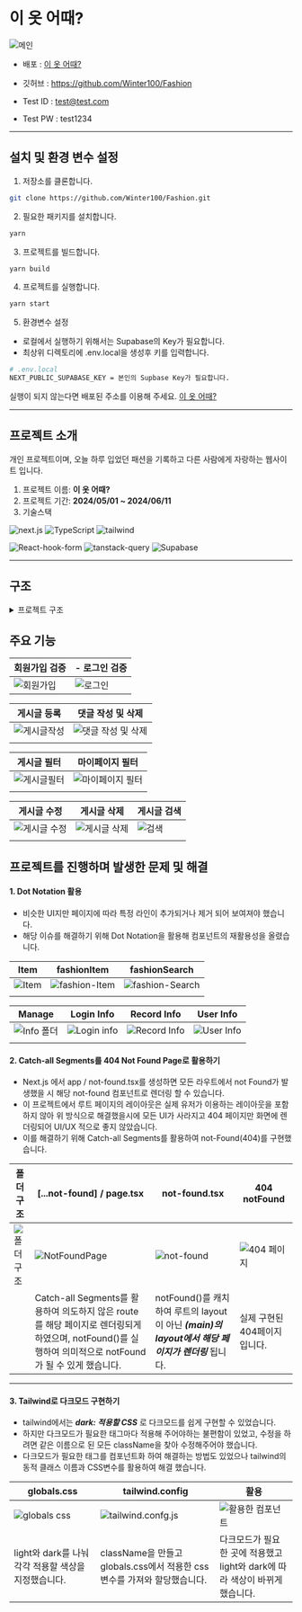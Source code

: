 # 이 옷 어때?

![메인](https://github.com/Winter100/Fashion/assets/119467710/9b134406-2f35-4560-b0bf-e8237b8a0cde)

- 배포 : [이 옷 어때?](https://fashion-mocha.vercel.app/)

- 깃허브 : https://github.com/Winter100/Fashion
- Test ID : test@test.com
- Test PW : test1234

<hr>

## 설치 및 환경 변수 설정

1. 저장소를 클론합니다.

```bash
git clone https://github.com/Winter100/Fashion.git
```

2. 필요한 패키지를 설치합니다.

```bash
yarn
```

3. 프로젝트를 빌드합니다.

```bash
yarn build
```

4. 프로젝트를 실행합니다.

```bash
yarn start
```

5. 환경변수 설정

- 로컬에서 실행하기 위해서는 Supabase의 Key가 필요합니다.
- 최상위 디렉토리에 .env.local을 생성후 키를 입력합니다.

```bash
# .env.local
NEXT_PUBLIC_SUPABASE_KEY = 본인의 Supbase Key가 필요합니다.
```

실행이 되지 않는다면 배포된 주소를 이용해 주세요. [이 옷 어때?](https://fashion-mocha.vercel.app/)

<hr>

## 프로젝트 소개

개인 프로젝트이며, 오늘 하루 입었던 패션을 기록하고 다른 사람에게 자랑하는 웹사이트 입니다.

1. 프로젝트 이름: <b>이 옷 어때?</b>
2. 프로젝트 기간: <b>2024/05/01 ~ 2024/06/11</b>
3. 기술스택

![next.js](<https://img.shields.io/badge/Next.js(app)-000?logo=nextdotjs&logoColor=fff&style=for-the-badge>)
![TypeScript](https://img.shields.io/badge/TypeScript-007ACC?style=for-the-badge&logo=typescript&logoColor=white)
![tailwind](https://img.shields.io/badge/Tailwind_CSS-38B2AC?style=for-the-badge&logo=tailwind-css&logoColor=white)

![React-hook-form](https://img.shields.io/badge/React_hook_form-007ACC?style=for-the-badge&logo=react-hook-form&logoColor=white)
![tanstack-query](https://img.shields.io/badge/tanstack_query-005?logo=tanstack_query&logoColor=fff&style=for-the-badge)
![Supabase](https://img.shields.io/badge/Supabase-181818?style=for-the-badge&logo=supabase&logoColor=white)

<hr>

## 구조

<details>
<summary>프로젝트 구조</summary>

```
fashion
├─ .eslintrc.json
├─ .gitignore
├─ .prettierrc.json
├─ next.config.js
├─ package.json
├─ postcss.config.js
├─ public
│  ├─ 404.png
│  └─ meta-image.png
├─ README.md
├─ src
│  └─ app
│     ├─ (route)
│     │  ├─ (main)
│     │  │  ├─ (non-ProtectedRoute)
│     │  │  │  ├─ detail
│     │  │  │  │  └─ [tag]
│     │  │  │  │     └─ [id]
│     │  │  │  │        └─ page.tsx
│     │  │  │  ├─ fashion
│     │  │  │  │  └─ [tag]
│     │  │  │  │     ├─ loading.tsx
│     │  │  │  │     └─ page.tsx
│     │  │  │  └─ search
│     │  │  │     ├─ loading.tsx
│     │  │  │     └─ page.tsx
│     │  │  ├─ (ProtectedRoute)
│     │  │  │  ├─ (Auth)
│     │  │  │  │  ├─ edit
│     │  │  │  │  │  └─ [tag]
│     │  │  │  │  │     └─ [id]
│     │  │  │  │  │        └─ page.tsx
│     │  │  │  │  ├─ layout.tsx
│     │  │  │  │  ├─ mypage
│     │  │  │  │  │  ├─ list
│     │  │  │  │  │  │  └─ page.tsx
│     │  │  │  │  │  └─ page.tsx
│     │  │  │  │  └─ write
│     │  │  │  │     └─ page.tsx
│     │  │  │  └─ (NoAuth)
│     │  │  │     ├─ auth
│     │  │  │     │  ├─ signin
│     │  │  │     │  │  └─ page.tsx
│     │  │  │     │  └─ signup
│     │  │  │     │     └─ page.tsx
│     │  │  │     └─ layout.tsx
│     │  │  ├─ layout.tsx
│     │  │  ├─ not-found.tsx
│     │  │  └─ [...not-found]
│     │  │     └─ page.tsx
│     │  └─ page.tsx
│     ├─ globals.css
│     ├─ icon.ico
│     ├─ layout.tsx
│     ├─ _components
│     │  ├─ Auth
│     │  │  ├─ SignIn.tsx
│     │  │  └─ SignUp.tsx
│     │  ├─ Comments
│     │  │  ├─ CommentEntry.tsx
│     │  │  ├─ CommentList.tsx
│     │  │  ├─ CommentView.tsx
│     │  │  └─ CommentWrite.tsx
│     │  ├─ Common
│     │  │  ├─ AlertWrapper.tsx
│     │  │  ├─ AuthMenu.tsx
│     │  │  ├─ BackButton.tsx
│     │  │  ├─ Comment
│     │  │  │  ├─ Comment.tsx
│     │  │  │  ├─ CommentContent.tsx
│     │  │  │  ├─ CommentHeader.tsx
│     │  │  │  └─ CommentTitle.tsx
│     │  │  ├─ DarkModeToggleBtn.tsx
│     │  │  ├─ FashionSkleton.tsx
│     │  │  ├─ InputField.tsx
│     │  │  ├─ Item
│     │  │  │  ├─ Item.tsx
│     │  │  │  ├─ ItemBody.tsx
│     │  │  │  ├─ ItemImage.tsx
│     │  │  │  └─ ItemSubTitle.tsx
│     │  │  ├─ LoadingSpinner.tsx
│     │  │  ├─ MainCalendar.tsx
│     │  │  ├─ Manage
│     │  │  │  ├─ Manage.tsx
│     │  │  │  ├─ ManageContent.tsx
│     │  │  │  ├─ ManageContentArea.tsx
│     │  │  │  ├─ ManageContentWrapper.tsx
│     │  │  │  ├─ ManageDescription.tsx
│     │  │  │  ├─ ManageLabel.tsx
│     │  │  │  └─ ManageTitle.tsx
│     │  │  ├─ MenuItem.tsx
│     │  │  ├─ Pagination.tsx
│     │  │  ├─ Search.tsx
│     │  │  └─ Title.tsx
│     │  ├─ Fashion
│     │  │  ├─ Detail
│     │  │  │  ├─ ContentSection.tsx
│     │  │  │  ├─ Detail.tsx
│     │  │  │  ├─ DetailItem.tsx
│     │  │  │  ├─ ImageSection.tsx
│     │  │  │  └─ LabelContent.tsx
│     │  │  ├─ Edit
│     │  │  │  ├─ ContentTextarea.tsx
│     │  │  │  ├─ Edit.tsx
│     │  │  │  ├─ ImageUpload.tsx
│     │  │  │  ├─ SubmitButtons.tsx
│     │  │  │  ├─ TagSelect.tsx
│     │  │  │  └─ TitleInput.tsx
│     │  │  ├─ FashionList
│     │  │  │  ├─ Fashion
│     │  │  │  │  ├─ FashionItem.tsx
│     │  │  │  │  └─ FashionList.tsx
│     │  │  │  ├─ ItemEntry.tsx
│     │  │  │  └─ SearchFashion
│     │  │  │     ├─ SearchFashionList.tsx
│     │  │  │     └─ SearchItem.tsx
│     │  │  └─ MyFashion
│     │  │     ├─ MyFashionItem.tsx
│     │  │     ├─ MyFashionList.tsx
│     │  │     └─ MyFashionListTitle.tsx
│     │  ├─ Gnb
│     │  │  └─ TopGnb.tsx
│     │  ├─ HomeContent
│     │  │  └─ HomeContent.tsx
│     │  ├─ Menu
│     │  │  ├─ MobileMenu.tsx
│     │  │  └─ PcMenu.tsx
│     │  ├─ Modal
│     │  │  ├─ DeleteBtn.tsx
│     │  │  └─ ModalCalendar.tsx
│     │  └─ My
│     │     ├─ LoginInfo.tsx
│     │     ├─ RecordInfo.tsx
│     │     └─ UserInfo.tsx
│     ├─ _constant
│     │  └─ constant.ts
│     ├─ _hooks
│     │  ├─ useAuth
│     │  │  ├─ useSignIn.ts
│     │  │  ├─ useSignOut.ts
│     │  │  ├─ useSignUp.ts
│     │  │  └─ useUser.ts
│     │  ├─ useAuth.ts
│     │  ├─ useChangeParams.ts
│     │  ├─ useFashion
│     │  │  ├─ useCreate.ts
│     │  │  ├─ useCreateComment.ts
│     │  │  ├─ useDelete.ts
│     │  │  ├─ useDeleteComment.ts
│     │  │  ├─ useReadComments.ts
│     │  │  ├─ useReadDetail.ts
│     │  │  ├─ useReadFashionEditData.ts
│     │  │  ├─ useReadFashionList.ts
│     │  │  ├─ useReadMyFashionList.ts
│     │  │  ├─ useReadSearch.ts
│     │  │  ├─ useSearch.ts
│     │  │  └─ useUpdate.ts
│     │  ├─ useFashion.ts
│     │  ├─ useLoading.ts
│     │  ├─ useLocalStorageState.ts
│     │  ├─ useMobile.ts
│     │  ├─ usePreview.ts
│     │  ├─ useQueryString.ts
│     │  ├─ useRouteChange.ts
│     │  └─ useWriteForm.ts
│     ├─ _layouts
│     │  ├─ HomeLayout.tsx
│     │  └─ Protected
│     │     ├─ AuthProtectedRoute.tsx
│     │     └─ NoAuthProtectedRoute.tsx
│     ├─ _lib
│     │  ├─ fonts
│     │  │  └─ Dongle-Regular.ttf
│     │  ├─ supabase
│     │  │  ├─ auth
│     │  │  │  ├─ getUser.ts
│     │  │  │  ├─ signIn.ts
│     │  │  │  ├─ signOut.ts
│     │  │  │  └─ signUp.ts
│     │  │  ├─ auth.ts
│     │  │  ├─ fashion
│     │  │  │  ├─ createComment.ts
│     │  │  │  ├─ createFashion.ts
│     │  │  │  ├─ deleteComment.ts
│     │  │  │  ├─ deleteFashion.ts
│     │  │  │  ├─ readComments.ts
│     │  │  │  ├─ readFashion.ts
│     │  │  │  ├─ readFashionEditData.ts
│     │  │  │  ├─ readFashionList.ts
│     │  │  │  ├─ readMyFashionList.ts
│     │  │  │  ├─ readSearchFashion.ts
│     │  │  │  └─ updateFashion.ts
│     │  │  ├─ fashion.ts
│     │  │  └─ supabase.ts
│     │  └─ utils
│     │     ├─ autoSignOut.ts
│     │     ├─ convertToKST.ts
│     │     ├─ convertToTag.ts
│     │     ├─ dateFn.ts
│     │     ├─ generateImageMetadata.ts
│     │     ├─ getQueryClient.ts
│     │     ├─ imgCompression.ts
│     │     ├─ isValid.ts
│     │     ├─ localstorage.ts
│     │     ├─ metadata.ts
│     │     ├─ setFashionRoute.ts
│     │     └─ tagCount.ts
│     ├─ _provider
│     │  ├─ DarkModeProvider.tsx
│     │  ├─ TanstackProvider.tsx
│     │  ├─ ToastProvider.tsx
│     │  └─ UserContextProvider.tsx
│     └─ _types
│        └─ type.ts
├─ tailwind.config.js
├─ tsconfig.json
└─ yarn.lock

```

</details>

## 주요 기능

| 회원가입 검증                                                                                           | - 로그인 검증                                                                                         |
| ------------------------------------------------------------------------------------------------------- | ----------------------------------------------------------------------------------------------------- |
| ![회원가입](https://github.com/Winter100/Fashion/assets/119467710/f1b404d0-bf9f-4ca3-9674-7fd961fbb96f) | ![로그인](https://github.com/Winter100/Fashion/assets/119467710/7af46cf7-ebcb-4be7-b637-4e5149c82954) |

| 게시글 등록                                                                                               | 댓글 작성 및 삭제                                                                                                |
| --------------------------------------------------------------------------------------------------------- | ---------------------------------------------------------------------------------------------------------------- |
| ![게시글작성](https://github.com/Winter100/Fashion/assets/119467710/eb95b0bd-9b9d-4643-8f10-788665912125) | ![댓글 작성 및 삭제](https://github.com/Winter100/Fashion/assets/119467710/6be9b0b8-a45b-4408-9ccb-d8bcb8ecf673) |
|                                                                                                           |                                                                                                                  |

| 게시글 필터                                                                                               | 마이페이지 필터                                                                                                |
| --------------------------------------------------------------------------------------------------------- | -------------------------------------------------------------------------------------------------------------- |
| ![게시글필터](https://github.com/Winter100/Fashion/assets/119467710/b08b3f06-3e8b-4cdf-ab76-35214701cda3) | ![마이페이지 필터](https://github.com/Winter100/Fashion/assets/119467710/ec188062-7725-45f9-91fe-25718fefa079) |
|                                                                                                           |                                                                                                                |

| 게시글 수정                                                                                                | 게시글 삭제                                                                                                | 게시글 검색                                                                                         |
| ---------------------------------------------------------------------------------------------------------- | ---------------------------------------------------------------------------------------------------------- | --------------------------------------------------------------------------------------------------- |
| ![게시글 수정](https://github.com/Winter100/Fashion/assets/119467710/d35b9f13-d3e8-432f-bb8d-26805ff1104b) | ![게시글 삭제](https://github.com/Winter100/Fashion/assets/119467710/0da9c070-ae7d-48e4-a896-38be22d5e270) | ![검색](https://github.com/Winter100/Fashion/assets/119467710/512186ea-b4c1-4fc8-8056-6ff1f24e2ac4) |
|                                                                                                            |                                                                                                            |                                                                                                     |

## 프로젝트를 진행하며 발생한 문제 및 해결

#### 1. Dot Notation 활용

- 비슷한 UI지만 페이지에 따라 특정 라인이 추가되거나 제거 되어 보여져야 했습니다.
- 해당 이슈를 해결하기 위해 Dot Notation을 활용해 컴포넌트의 재활용성을 올렸습니다.

| Item                                                                                                | fashionItem                                                                                                 | fashionSearch                                                                                                 |
| --------------------------------------------------------------------------------------------------- | ----------------------------------------------------------------------------------------------------------- | ------------------------------------------------------------------------------------------------------------- |
| ![Item](https://github.com/Winter100/Fashion/assets/119467710/93babcb4-8a3f-4adb-a6cc-f7700d0fa477) | ![fashion-Item](https://github.com/Winter100/Fashion/assets/119467710/fd396501-6876-44f2-a265-647c6df42141) | ![fashion-Search](https://github.com/Winter100/Fashion/assets/119467710/e859a860-bd7b-4163-abf3-2e14861b821f) |
|                                                                                                     |

| Manage                                                                                                   | Login Info                                                                                                | Record Info                                                                                                | User Info                                                                                                |
| -------------------------------------------------------------------------------------------------------- | --------------------------------------------------------------------------------------------------------- | ---------------------------------------------------------------------------------------------------------- | -------------------------------------------------------------------------------------------------------- |
| ![Info 폴더](https://github.com/Winter100/Fashion/assets/119467710/c4a422f7-5cb7-447c-b7a0-eba49bc86bf3) | ![Login info](https://github.com/Winter100/Fashion/assets/119467710/82280934-08fa-4cc4-8097-c13829f13c0a) | ![Record Info](https://github.com/Winter100/Fashion/assets/119467710/f3cb141d-512b-4a5c-9dc0-4f8e5dfa956f) | ![User Info](https://github.com/Winter100/Fashion/assets/119467710/c26e89ce-6b1f-436f-910f-2b481a08047e) |
|                                                                                                          |

#### 2. Catch-all Segments를 404 Not Found Page로 활용하기

- Next.js 에서 app / not-found.tsx를 생성하면 모든 라우트에서 not Found가 발생했을 시 해당 not-found 컴포넌트로 렌더링 할 수 있습니다.
- 이 프로젝트에서 루트 페이지의 레이아웃은 실제 유저가 이용하는 레이아웃을 포함하지 않아 위 방식으로 해결했을시에 모든 UI가 사라지고 404 페이지만 화면에 렌더링되어 UI/UX 적으로 좋지 않았습니다.
- 이를 해결하기 위해 Catch-all Segments를 활용하여 not-Found(404)를 구현했습니다.

| 폴더구조                                                                                                | [...not-found] / page.tsx                                                                                                                               | not-found.tsx                                                                                            | 404 notFound                                                                                              |
| ------------------------------------------------------------------------------------------------------- | ------------------------------------------------------------------------------------------------------------------------------------------------------- | -------------------------------------------------------------------------------------------------------- | --------------------------------------------------------------------------------------------------------- |
| ![폴더구조](https://github.com/Winter100/Fashion/assets/119467710/f9d8aeda-862d-4391-9e24-1b07c374c969) | ![NotFoundPage](https://github.com/Winter100/Fashion/assets/119467710/c8285055-5bb0-43d0-a2d3-e9c4f47c5f31)                                             | ![not-found](https://github.com/Winter100/Fashion/assets/119467710/2967c663-9655-4ade-88d9-49b781e39e46) | ![404 페이지](https://github.com/Winter100/Fashion/assets/119467710/f55b7ee4-448c-46db-803b-091b3b5f4c3f) |
|                                                                                                         | Catch-all Segments를 활용하여 의도하지 않은 route를 해당 페이지로 렌더링되게 하였으며, notFound()를 실행하여 의미적으로 notFound가 될 수 있게 했습니다. | notFound()를 캐치하여 루트의 layout이 아닌 **_(main)의 layout에서 해당 페이지가 렌더링_** 됩니다.        | 실제 구현된 404페이지 입니다.                                                                             |

<hr>

#### 3. Tailwind로 다크모드 구현하기

- tailwind에서는 **_dark: 적용할 CSS_** 로 다크모드를 쉽게 구현할 수 있었습니다.
- 하지만 다크모드가 필요한 태그마다 적용해 주어야하는 불편함이 있었고, 수정을 하려면 같은 이름으로 된 모든 className을 찾아 수정해주어야 했습니다.
- 다크모드가 필요한 태그를 컴포넌트화 하여 해결하는 방법도 있었으나 tailwind의 동적 클래스 이름과 CSS변수를 활용하여 해결 했습니다.

| globals.css                                                                                                | tailwind.config                                                                                                  | 활용                                                                                                           |
| ---------------------------------------------------------------------------------------------------------- | ---------------------------------------------------------------------------------------------------------------- | -------------------------------------------------------------------------------------------------------------- |
| ![globals css](https://github.com/Winter100/Fashion/assets/119467710/a82965b9-2156-4a7c-9060-a7ca3f8edf72) | ![tailwind.confg.js](https://github.com/Winter100/Fashion/assets/119467710/6a4d6ce0-4fb1-4e18-b41b-ec357002ebb2) | ![활용한 컴포넌트](https://github.com/Winter100/Fashion/assets/119467710/db692d97-7d61-403f-84c3-ba35505fe48e) |
| light와 dark를 나눠 각각 적용할 색상을 지정했습니다.                                                       | className을 만들고 globals.css에서 적용한 css변수를 가져와 할당했습니다.                                         | 다크모드가 필요한 곳에 적용했고 light와 dark에 따라 색상이 바뀌게 했습니다.                                    |
